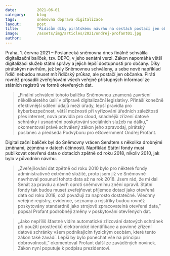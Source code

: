 ```yaml
---
date:         2021-06-01
category:     blog
tags:         sněmovna doprava digitalizace
layout:       post
title:        "Řidičům díky pirátskému návrhu na cestách postačí jen občanka. Sněmovna finálně schválila digitalizační zákon"
image:        /assets/img/articles/2021/ondrej-profant01.jpg
author:       
---
```

 



Praha, 1. června 2021 – Poslanecká sněmovna dnes finálně schválila digitalizační balíček, tzv. DEPO, v jeho senátní verzi. Zákon napomáhá větší digitalizaci služeb státní správy a jejich lepší dostupnosti pro občany. Díky pirátským návrhům, jež byly Sněmovnou schváleny, u sebe nově například řidiči nebudou muset mít řidičský průkaz, ale postačí jen občanka. Piráti rovněž prosadili zveřejňování všech veřejně přístupných informací ze státních registrů ve formě otevřených dat.

> „Finální schválení tohoto balíčku Sněmovnou znamená završení několikaletého úsilí v přípravě digitalizační legislativy. Přináší konečně efektivnější sdílení údajů mezi úřady, lepší pravidla pro kyberbezpečnost, větší možnosti při vyřizování úředních záležitostí přes internet, nová pravidla pro cloud, snadnější zřízení datové schránky i usnadnění poskytování sociálních služeb na dálku,” okomentoval právě schválený zákon jeho zpravodaj, pirátský poslanec a předseda Podvýboru pro eGovernment Ondřej Profant.

Digitalizační balíček byl do Sněmovny vrácen Senátem s několika drobnými změnami, zejména v datech účinnosti. Například Státní fondy musí publikovat otevřená data o dotacích zpětně od roku 2018, nikoliv 2010, jak bylo v původním návrhu. 

> „Zveřejňování dat zpětně od roku 2010 bylo pro některé fondy administrativně extrémně složité, proto jsem již ve Sněmovně navrhoval posunutí tohoto data až na rok 2018. Jsem rád, že mi dal Senát za pravdu a návrh oproti sněmovnímu znění opravil. Státní fondy tak budou muset zveřejňovat příjemce dotací jako otevřená data od roku 2018, což považuji za naprosto dostatečné. Všechny veřejné registry, evidence, seznamy a rejstříky budou rovněž poskytovány standardně jako strojově zpracovatelná otevřená data,” popsal Profant podrobněji změny v poskytování otevřených dat.

> „Jako nepříliš šťastné vidím automatické zřizování datových schránek při použití prostředků elektronické identifikace a povinné zřízení datové schránky všem podnikajícím fyzickým osobám, které tento zákon také zavádí. Lepší by bylo ponechat vše na principu dobrovolnosti,” okomentoval Profant další ze zaváděných novinek. Zákon nyní poputuje k podpisu prezidentovi.

